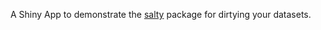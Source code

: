 A Shiny App to demonstrate the [salty](https://github.com/mdlincoln/salty) package for dirtying your datasets.
